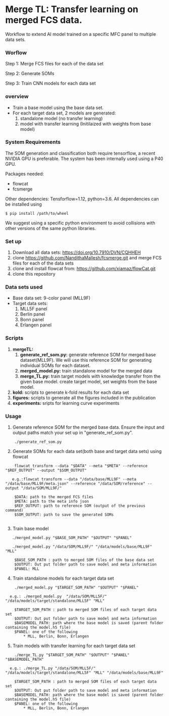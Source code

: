 # Merge TL: Transfer learning on merged FCS data.
Workflow to extend AI model trained on a specific MFC panel to multiple data sets.

### Worflow
Step 1: Merge FCS files for each of the data set

Step 2: Generate SOMs

Step 3: Train CNN models for each data set

### overview
* Train a base model using the base data set. 
* For each target data set, 2 models are generated: 
	1) standalone model (no transfer learning)
	2) model with transfer learning (Initilaized with weights from base model)

### System Requirements
The SOM generation and classification both require tensorflow, a recent NVIDIA GPU is preferable. The system has been internally used using a P40 GPU.

Packages needed:

* flowcat
* fcsmerge

Other dependencies: Tensforflow=1.12, python=3.6. All dependencies can be installed using
```
$ pip install /path/to/wheel
```
We suggest using a specific python environment to avoid collisions with other versions of the same python libraries.

### Set up
1) Download all data sets: https://doi.org/10.7910/DVN/CQHHEH
2) clone https://github.com/NandithaMallesh/fcsmerge.git and merge FCS files for each of the data sets
3) clone and install flowcat from: https://github.com/xiamaz/flowCat.git
4) clone this repository

### Data sets used
* Base data set: 9-color panel (MLL9F)
* Target data sets:
	1) MLL5F panel
	2) Berlin panel
	3) Bonn panel
	4) Erlangen panel

### Scripts
1) **mergeTL:**
	1) **generate_ref_som.py:** generate reference SOM for merged base dataset(MLL9F). We will use this reference SOM for generating individual SOMs for each  dataset.
	2) **merged_model.py:** train standalone model for the merged data
	3) **merge_TL.py:** train target models with knowledge transfer from the given base model. create target model, set weights from the base model.
2) **kold:** scripts to generate k-fold results for each data set
3) **figures:** scripts to generate all the figures included in the publication
4) **experiments:** sripts for learning curve experiments
	
### Usage
1) Generate reference SOM for the merged base data. Ensure the input and output paths match your set up in "generate_ref_som.py".
```
 	./generate_ref_som.py
```	
2) Generate SOMs for each data set(both base and target data sets) using flowcat
```
	flowcat transform --data "$DATA" --meta "$META" --reference "$REF_OUTPUT" --output "$SOM_OUTPUT"
	
   e.g.:flowcat transform --data "/data/base/MLL9F" --meta "/data/base/MLL9F/meta.json" --reference "/data/SOM/reference" --output "/data/SOM/MLL9F/"
	
	$DATA: path to the merged FCS files
	$META: path to the meta info json
	$REF_OUTPUT: path to reference SOM (output of the previous command)
	$SOM_OUTPUT: path to save the generated SOMs
	
```
	
3) Train base model
```
   ./merged_model.py "$BASE_SOM_PATH" "$OUTPUT" "$PANEL"
	
   ./merged_model.py "/data/SOM/MLL9F/" "/data/models/base/MLL9F" "MLL"
	
	$BASE_SOM_PATH : path to merged SOM files of the base data set
	$OUTPUT: Out put folder path to save model and meta information
	$PANEL: MLL

 ```
	
4) Train standalone models for each target data set
```
	./merged_model.py "$TARGET_SOM_PATH" "$OUTPUT" "$PANEL" 
	
  e.g.: ./merged_model.py  "/data/SOM/MLL5F/" "/data/models/target/standalone/MLL5F" "MLL"
	
	$TARGET_SOM_PATH : path to merged SOM files of each target data set
	$OUTPUT: Out put folder path to save model and meta information
	$BASEMODEL_PATH: path where the base model is saved (parent folder containing the model.h5 file)
	$PANEL: one of the following
		* MLL, Berlin, Bonn, Erlangen
```
	
5) Train models with transfer learning for each target data set
```
	./merge_TL.py "$TARGET_SOM_PATH" "$OUTPUT" "$PANEL" "$BASEMODEL_PATH"
	
  e.g.: ./merge_TL.py "/data/SOM/MLL5F/" "/data/models/target/standalone/MLL5F" "MLL" "/data/models/base/MLL9F"
	
	$TARGET_SOM_PATH : path to merged SOM files of each target data set
	$OUTPUT: Out put folder path to save model and meta information
	$BASEMODEL_PATH: path where the base model is saved (parent folder containing the model.h5 file)
	$PANEL: one of the following
		* MLL, Berlin, Bonn, Erlangen
```


